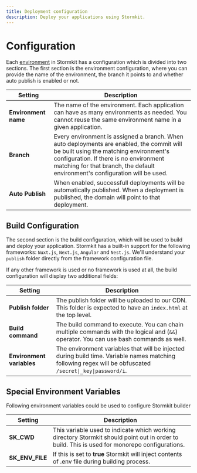 ```yaml
---
title: Deployment configuration
description: Deploy your applications using Stormkit.
---
```


# Configuration

<section>

Each [environment](/docs/features/multiple-environments) in Stormkit has a configuration which is divided into two sections. The first section is the environment configuration, where you can provide the name of the environment, the branch it points to and whether auto publish is enabled or not.

<sk-article-image 
    src="docs/deployments/env-config.png" 
    alt="Environment config" 
    class="bg-blue-50 mt-8"></sk-article-image>

| Setting          | Description |
| ---------------- | ----------- |
| **Environment name** | The name of the environment. Each application can have as many environments as needed. You cannot reuse the same environment name in a given application. |
| **Branch**           | Every environment is assigned a branch. When auto deployments are enabled, the commit will be built using the matching environment's configuration. If there is no environment matching for that branch, the default environment's configuration will be used. |
| **Auto Publish**     | When enabled, successfull deployments will be automatically published. When a deployment is published, the domain will point to that deployment. |

<p>

</section>

## Build Configuration

<section>

The second section is the build configuration, which will be used to build and deploy your application. Stormkit has a built-in support for the following frameworks: <code>Nuxt.js</code>, <code>Next.js</code>, <code>Angular</code> and <code>Nest.js</code>. We'll understand your <code>publish</code> folder directly from the framework configuration file.

<sk-article-image 
    src="docs/deployments/env-framework-build-config.png" 
    alt="Environment build config" 
    class="bg-blue-50 mt-8"></sk-article-image>

</p>

<p>

If any other framework is used or no framework is used at all, the build configuration will display two additional fields:

| Setting                   | Description |
| ------------------------- | ----------- |
| **Publish folder**        | The publish folder will be uploaded to our CDN. This folder is expected to have an <code>index.html</code> at the top level. |
| **Build command**         | The build command to execute. You can chain multiple commands with the logical and (<code>&amp;&amp;</code>) operator. You can use bash commands as well. |
| **Environment variables** | The environment variables that will be injected during build time. Variable names matching following regex will be obfuscated <code>/secret\|\_key\|password/i</code>. |

## Special Environment Variables

Following environment variables could be used to configure Stormkit builder

| Setting                   | Description |
| ------------------------- | ----------- |
| **SK_CWD**      |  This variable used to indicate which working directory Stormkit should point out in order to build. This is used for monorepo configurations. |
| **SK_ENV_FILE**   | If this is set to **true** Stormkit will inject contents of .env file during building process. |


</section>
